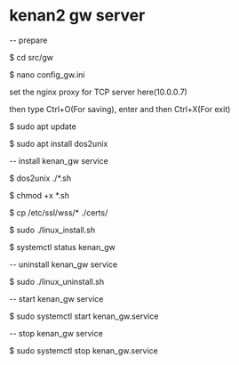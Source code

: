 
# kenan2 gw server

-- prepare

$ cd src/gw

$ nano config_gw.ini

set the nginx proxy for TCP server here(10.0.0.7)

then type Ctrl+O(For saving), enter and then Ctrl+X(For exit)

$ sudo apt update

$ sudo apt install dos2unix


-- install kenan_gw service

$ dos2unix ./*.sh

$ chmod +x *.sh

$ cp /etc/ssl/wss/* ./certs/


$ sudo ./linux_install.sh

$ systemctl status kenan_gw



-- uninstall kenan_gw service

$ sudo ./linux_uninstall.sh


-- start kenan_gw service

$ sudo systemctl start kenan_gw.service


-- stop kenan_gw service

$ sudo systemctl stop kenan_gw.service

